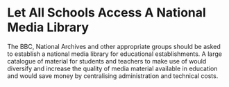 Let All Schools Access A National Media Library
===============================================

The BBC, National Archives and other appropriate groups should be asked 
to establish a national media library for educational establishments. A 
large catalogue of material for students and teachers to make use of 
would diversify and increase the quality of media material available in 
education and would save money by centralising administration and 
technical costs.